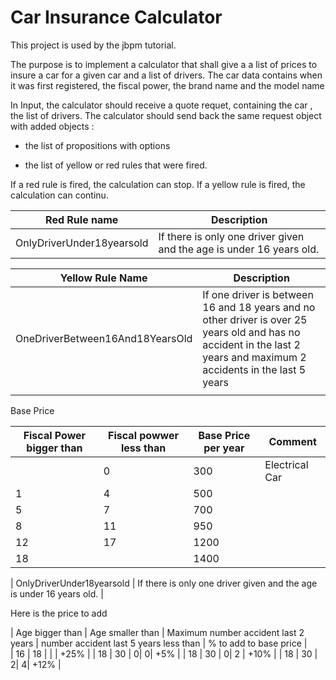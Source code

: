 # Car Insurance Calculator

This project is used by the jbpm tutorial.

The purpose is to implement a calculator that shall give a a list of prices to insure a car for a given car and a list of drivers.
The car data contains when it was first registered, the fiscal power, the brand name and the model name

In Input, the calculator should receive a quote requet, containing the car , the list of drivers. The calculator should send back the same request object with added objects :

* the list of propositions with options

* the list of yellow or red rules that were fired.


If a red rule is fired, the calculation can stop. If a yellow rule is fired, the calculation can continu.

| Red Rule name | Description |
| --- | --- |
| OnlyDriverUnder18yearsold | If there is only one driver given and the age is under 16 years old. |

| Yellow Rule Name | Description |
| --- | --- |
| OneDriverBetween16And18YearsOld | If one driver is between 16 and 18 years and no other driver is  over 25 years old and has no accident in the last 2 years and maximum 2 accidents in the last 5 years |
|  |    |

Base Price

| Fiscal Power bigger than | Fiscal powwer less than | Base Price per year| Comment |
| --- | --- | --- | --- |
|  | 0 | 300 | Electrical Car |
|1 | 4 | 500 |  |
|5 | 7 | 700 |   |
|8 | 11 | 950 | |
|12 | 17 | 1200 | |
|18 |  | 1400 | |



| OnlyDriverUnder18yearsold | If there is only one driver given and the age is under 16 years old. |



Here is the price to add

| Age bigger than | Age smaller than | Maximum number accident last 2 years  | number accident last 5 years less than | % to add to base price |  
|   16  | 18  |  | | +25% |
| 18 | 30 | 0| 0| +5% |
| 18 | 30 | 0| 2 | +10% |
| 18 | 30 | 2| 4| +12%  |






